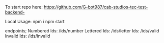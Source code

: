 To start
 repo here: https://github.com/G-bot987/cab-studios-tec-test-backend-

Local Usage:
    npm i
    npm start 

 endpoints;
    Numbered Ids: /ids/number
    Lettered Ids: /ids/letter
    Ids: /ids/valid
    Invalid Ids: /ids/invalid
 